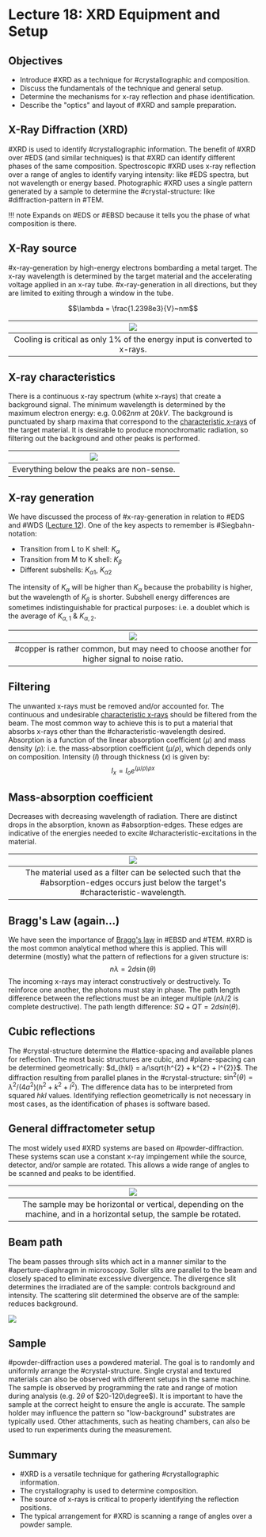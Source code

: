 <!-- 20221017T13:06 -->
# Lecture 18: XRD Equipment and Setup
## Objectives
- Introduce #XRD as a technique for #crystallographic and composition.
- Discuss the fundamentals of the technique and general setup.
- Determine the mechanisms for x-ray reflection and phase identification.
- Describe the "optics" and layout of #XRD and sample preparation.

## X-Ray Diffraction (XRD)
#XRD is used to identify #crystallographic information.
The benefit of #XRD over #EDS (and similar techniques) is that #XRD can identify different phases of the same composition.
Spectroscopic #XRD uses x-ray reflection over a range of angles to identify varying intensity: like #EDS spectra, but not wavelength or energy based.
Photographic #XRD uses a single pattern generated by a sample to determine the #crystal-structure: like #diffraction-pattern in #TEM.

!!! note
    Expands on #EDS or #EBSD because it tells you the phase of what composition is there.

## X-Ray source
#x-ray-generation by high-energy electrons bombarding a metal target.
The x-ray wavelength is determined by the target material and the accelerating voltage applied in an x-ray tube.
#x-ray-generation in all directions, but they are limited to exiting through a window in the tube.

$$\lambda = \frac{1.2398e3}{V}~nm$$

| ![](../../../attachments/lecture-18-xrd-equipment-and-setup/x-ray_source_in_xrd_221028_154046_EST.png) |
|:--:|
| Cooling is critical as only 1% of the energy input is converted to x-rays. |

## X-ray characteristics
There is a continuous x-ray spectrum (white x-rays) that create a background signal.
The minimum wavelength is determined by the maximum electron energy: e.g. $0.062 nm$ at $20 kV$.
The background is punctuated by sharp maxima that correspond to the [characteristic x-rays](characteristic-x-rays.md) of the target material.
It is desirable to produce monochromatic radiation, so filtering out the background and other peaks is performed.

| ![](../../../attachments/equipment-and-setup-xrd/x-ray_characteristics_221017_173805_EST.png) |
|:--:|
| Everything below the peaks are non-sense. |

## X-ray generation
We have discussed the process of #x-ray-generation in relation to #EDS and #WDS ([Lecture 12](lecture-12-x-ray-generation.md)).
One of the key aspects to remember is #Siegbahn-notation:
- Transition from L to K shell: $K_{\alpha}$
- Transition from M to K shell: $K_{\beta}$
- Different subshells: $K_{\alpha 1}$, $K_{\alpha 2}$

The intensity of $K_{\alpha}$ will be higher than $K_{\alpha}$ because the probability is higher, but the wavelength of $K_{\beta}$ is shorter.
Subshell energy differences are sometimes indistinguishable for practical purposes: i.e. a doublet which is the average of $K_{\alpha,1}$ & $K_{\alpha,2}$.

| ![](../../../attachments/equipment-and-setup-xrd/example_anodic_materials_221017_174152_EST.png) |
|:--:|
| #copper is rather common, but may need to choose another for higher signal to noise ratio. |

## Filtering
The unwanted x-rays must be removed and/or accounted for.
The continuous and undesirable [characteristic x-rays](characteristic-x-rays.md) should be filtered from the beam.
The most common way to achieve this is to put a material that absorbs x-rays other than the #characteristic-wavelength desired.
Absorption is a function of the linear absorption coefficient ($\mu$) and mass density ($\rho$): i.e. the mass-absorption coefficient ($\mu/\rho$), which depends only on composition.
Intensity ($I$) through thickness ($x$) is given by: $$I_{x} = I_{o}e^{(\mu/\rho)\rho x}$$

## Mass-absorption coefficient
Decreases with decreasing wavelength of radiation.
There are distinct drops in the absorption, known as #absorption-edges.
These edges are indicative of the energies needed to excite #characteristic-excitations in the material.

| ![](../../../attachments/lecture-18-xrd-equipment-and-setup/mass-absorption_coefficient_221028_154257_EST.png) |
|:--:|
| The material used as a filter can be selected such that the #absorption-edges occurs just below the target's #characteristic-wavelength. |

## Bragg's Law (again...)
We have seen the importance of [Bragg's law](bragg-diffraction.md) in #EBSD and #TEM.
#XRD is the most common analytical method where this is applied.
This will determine (mostly) what the pattern of reflections for a given structure is: $$n\lambda = 2d\sin(\theta)$$
The incoming x-rays may interact constructively or destructively.
To reinforce one another, the photons must stay in phase.
The path length difference between the reflections must be an integer multiple ($n\lambda/2$ is complete destructive).
The path length difference: $SQ+QT=2dsin(\theta)$.

## Cubic reflections
The #crystal-structure determine the #lattice-spacing and available planes for reflection.
The most basic structures are cubic, and #plane-spacing can be determined geometrically: $d_{hkl} = a/\sqrt{h^{2} + k^{2} + l^{2}}$.
The diffraction resulting from parallel planes in the #crystal-structure: $\sin^{2}(\theta) = \lambda^{2}/(4a^{2})(h^{2} + k^{2} + l^{2})$.
The difference data has to be interpreted from squared $hkl$ values.
Identifying reflection geometrically is not necessary in most cases, as the identification of phases is software based.

## General diffractometer setup
The most widely used #XRD systems are based on #powder-diffraction.
These systems scan use a constant x-ray impingement while the source, detector, and/or sample are rotated.
This allows a wide range of angles to be scanned and peaks to be identified.

| ![](../../../attachments/lecture-18-xrd-equipment-and-setup/general_xrd_diffractometer_setup_221028_154658_EST.png) |
|:--:|
| The sample may be horizontal or vertical, depending on the machine, and in a horizontal setup, the sample be rotated. |

## Beam path
The beam passes through slits which act in a manner similar to the #aperture-diaphragm in microscopy.
Soller slits are parallel to the beam and closely spaced to eliminate excessive divergence.
The divergence slit determines the irradiated are of the sample: controls background and intensity.
The scattering slit determined the observe are of the sample: reduces background.

![](../../../attachments/lecture-18-xrd-equipment-and-setup/beam_path_221028_154736_EST.png)

## Sample
#powder-diffraction uses a powdered material.
The goal is to randomly and uniformly arrange the #crystal-structure.
Single crystal and textured materials can also be observed with different setups in the same machine.
The sample is observed by programming the rate and range of motion during analysis (e.g. $2\theta$ of $20-120\degree$).
It is important to have the sample at the correct height to ensure the angle is accurate.
The sample holder may influence the pattern so "low-background" substrates are typically used.
Other attachments, such as heating chambers, can also be used to run experiments during the measurement.

## Summary
- #XRD is a versatile technique for gathering #crystallographic information.
- The crystallography is used to determine composition.
- The source of x-rays is critical to properly identifying the reflection positions.
- The typical arrangement for #XRD is scanning a range of angles over a powder sample.

